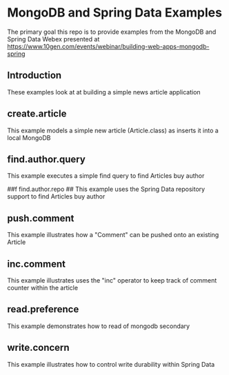 # MongoDB and Spring Data Examples #

The primary goal this repo is to provide examples from the MongoDB and Spring Data Webex presented at https://www.10gen.com/events/webinar/building-web-apps-mongodb-spring

## Introduction ##
These examples look at at building a simple news article application 

## create.article ##
This example models a simple new article (Article.class) as inserts it into a local MongoDB

## find.author.query ##
This example executes a simple find query to find Articles buy author

##f find.author.repo ##
This example uses the Spring Data repository support to find Articles buy author

## push.comment ##
This example illustrates how a "Comment" can be pushed onto an existing Article

## inc.comment ##
This example illustrates uses the "inc" operator to keep track of comment counter within the article 

## read.preference ##
This example demonstrates how to read of mongodb secondary

## write.concern ##
This example illustrates how to control write durability within Spring Data
